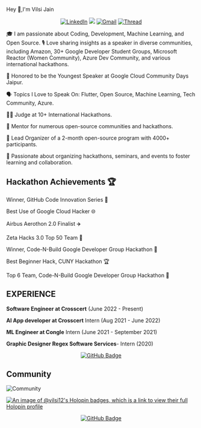 Hey :wave:,I'm Vilsi Jain




<div align="center">
<a  href="https://www.linkedin.com/in/vilsijain08/" target="_blank"><img alt="LinkedIn" src="https://img.shields.io/badge/linkedin%20-%230077B5.svg?&style=for-the-badge&logo=linkedin&logoColor=white" /></a>
<a href="https://twitter.com/VilsiJ" target="_blank"><img src="https://img.shields.io/badge/twitter-%2300acee.svg?&style=for-the-badge&logo=twitter&logoColor=white&alt=twitter" /></a>
<a href="mailto:jainvilsi12@gmail.com"><img  alt="Gmail" src="https://img.shields.io/badge/Gmail-D14836?style=for-the-badge&logo=gmail&logoColor=white" /></a>
<a href="https://www.threads.net/@vilsijain" target="_blank"><img alt="Thread" src="https://img.shields.io/badge/thread-%2300acee.svg?&style=for-the-badge&logo=thread&logoColor=white&alt=thread"/></a>

 
<br/>
  </div>


🎓 I am passionate about Coding, Development, Machine Learning, and Open Source.
🎙️ Love sharing insights as a speaker in diverse communities, including Amazon, 30+ Google Developer Student Groups, Microsoft Reactor (Women Community), Azure Dev Community, and various international hackathons.

👶 Honored to be the Youngest Speaker at Google Cloud Community Days Jaipur.

🗣️ Topics I Love to Speak On: Flutter, Open Source, Machine Learning, Tech Community, Azure.

👨‍⚖️ Judge at 10+ International Hackathons.

🤝 Mentor for numerous open-source communities and hackathons.

🎉 Lead Organizer of a 2-month open-source program with 4000+ participants.

🚀 Passionate about organizing hackathons, seminars, and events to foster learning and collaboration.


## Hackathon Achievements 🏆

Winner, GitHub Code Innovation Series 🚀

Best Use of Google Cloud Hacker 🌐

Airbus Aerothon 2.0 Finalist ✈️

Zeta Hacks 3.0 Top 50 Team 🥇

Winner, Code-N-Build Google Developer Group Hackathon 🏅

Best Beginner Hack, CUNY Hackathon 🏆

Top 6 Team, Code-N-Build Google Developer Group Hackathon 🚀

## EXPERIENCE 
**Software Engineer at Crosscert** (June 2022 - Present)

**AI App developer at Crosscert** Intern (Aug 2021 - June 2022)

**ML Engineer at Congle** Intern (June 2021 - September 2021) 

**Graphic Designer Regex Software Services**- Intern (2020)

<p align="center"><a href="https://github-readme-stats.vercel.app/api/top-langs/?username=vilsi12&layout=compact"><img src="https://github-readme-stats.vercel.app/api/top-langs/?username=vilsi12&layout=compact" alt="GitHub Badge"></a></p>


## Community 

![Community](https://github.com/vilsi12/vilsi12/assets/53365687/d072cdf0-baa6-43b1-87d2-a2db13412c7a)

[![An image of @vilsi12's Holopin badges, which is a link to view their full Holopin profile](https://holopin.me/vilsi12)](https://holopin.io/@vilsi12)

<p align="center"><a href="https://github.com/vilsi12?tab=followers"><img src="https://img.shields.io/github/followers/vilsi12?label=Followers&style=social" alt="GitHub Badge"></a></p>
